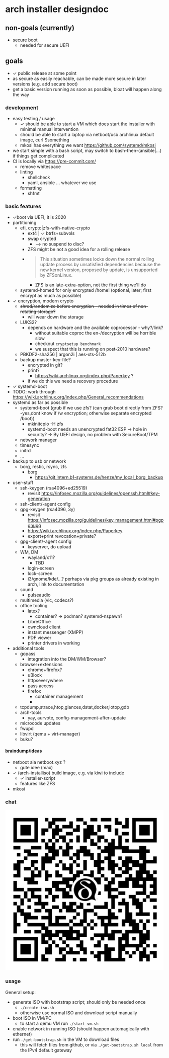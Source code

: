 # arch installer designdoc

## non-goals (currently)
* secure boot
    * needed for secure UEFI

## goals
* ✓ public release at some point
* as secure as easily reachable, can be made more secure in later versions (e.g. add secure boot)
* get a basic version running as soon as possible, bloat will happen along the way

### development
* easy testing / usage
    * ✓ should be able to start a VM which does start the installer with minimal manual intervention
    * should be able to start a laptop via netboot/usb archlinux default image, curl $something
    * mkosi has everything we want https://github.com/systemd/mkosi
* we start simple with a bash script, may switch to bash-then-(ansible|...) if things get complicated
* CI is locally via https://pre-commit.com/
    * remove whitespace
    * linting
        * shellcheck
        * yaml, ansible ... whatever we use
    * formatting
        * shfmt

### basic features
* ✓boot via UEFI, it is 2020
* partitioning
    * efi, crypto|zfs-with-native-crypto
        * ext4 | ✓ btrfs+subvols
        * swap crypted
            * --> no suspend to disc?
        * ZFS might be not a good idea for a rolling release
        * > This situation sometimes locks down the normal rolling update process by unsatisfied dependencies because the new kernel version, proposed by update, is unsupported by ZFSonLinux.
            * ZFS is an late-extra-option, not the first thing we'll do
    * systemd-homed for only encrypted /home! (optional, later; first encrypt as much as possible)
* ✓ encryption, modern crypto
    * ~~shred/randomize before encryption - needed in times of non-rotating storage?~~
        * will wear down the storage
    * LUKS2?
        * depends on hardware and the available coprocessor - why?/link?
            * without suitable coproc the en-/decryption will be horrible slow
            * checkout `cryptsetup benchmark`
            * we suspect that this is running on post-2010 hardware?
    * PBKDF2-sha256 | argon2i | aes-xts-512b
    * backup master-key-file?
        * encrypted in git?
        * print?
            * https://wiki.archlinux.org/index.php/Paperkey ?
        * if we do this we need a recovery procedure
* ✓ systemd-boot
* TODO: work through https://wiki.archlinux.org/index.php/General_recommendations
* systemd as far as possible
    * systemd-boot (grub if we use zfs? (can grub boot directly from ZFS?-yes,dont know if /w encryption; otherwise separate encrypted /boot))
        * mkinitcpio -H zfs
        * systemd-boot needs an unencrypted fat32 ESP -> hole in security? -> By UEFI design, no problem with SecureBoot/TPM
    * network manager
    * timesync
    * initrd
    * ...
* backup to usb or network
    * borg, restic, rsync, zfs
        * borg
            * https://git.intern.b1-systems.de/henze/my_local_borg_backup
* user-stuff
    * ssh-keygen (rsa4096+ed25519)
        * revisit https://infosec.mozilla.org/guidelines/openssh.html#key-generation
    * ssh-client/-agent config
    * gpg-keygen (rsa4096, 3y)
        * revisit https://infosec.mozilla.org/guidelines/key_management.html#pgpgnupg
        * https://wiki.archlinux.org/index.php/Paperkey
        * export+print revocation+private?
    * gpg-client/-agent config
        * keyserver, do upload
    * WM, DM
        * wayland/x11?
            * TBD
        * login-screen
        * lock-screen
        * i3/gnome/kde/...? perhaps via pkg groups as already existing in arch, link to documentation
    * sound
        * pulseaudio
    * multimedia (vlc, codecs?)
    * office tooling
        * latex?
            * container? -> podman? systemd-nspawn?
        * LibreOffice
        * owncloud client
        * instant messenger (XMPP)
        * PDF viewer
        * printer drivers in working
* additional tools
    * gopass
        * integration into the DM/WM/Browser?
    * browser+extensions
        * chrome+firefox?
        * uBlock
        * httpseverywhere
        * pass access
        * firefox
            * container management
            *
    * tcpdump,strace,htop,glances,dstat,docker,iotop,gdb
    * arch-tools
        * yay, aurvote, config-management-after-update
    * microcode updates
    * fwupd
    * libvirt (qemu + virt-manager)
    * buku?


#### braindump/ideas
* netboot ala netboot.xyz ?
    * gute idee (max)
* ✓ (arch-installiso) build image, e.g. via kiwi to include
    * ✓ installer-script
    * features like ZFS
* mkosi

### chat

![deltachat invite](deltachat-invite.jpg)

### usage

General setup:
* generate ISO with bootstrap script; should only be needed once
  * `./create-iso.sh`
  * otherwise use normal ISO and download script manually
* boot ISO in VM/PC
  * to start a qemu VM run `./start-vm.sh`
* enable network in running ISO (should happen automagically with ethernet)
* run `./get-bootstrap.sh` in the VM to download files
  * this will fetch files from github, or via `./get-bootstrap.sh local` from the
    IPv4 default gateway
